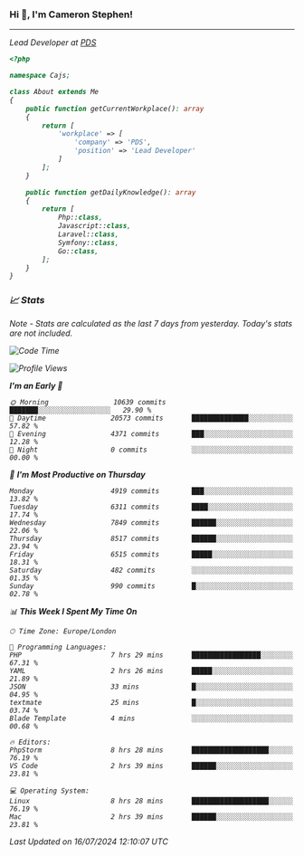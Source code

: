 ### Hi 👋, I'm Cameron Stephen!
<hr>
<p><em>Lead Developer at <a href="https://prindatasolutions.co.uk">PDS</a></p>


```php
<?php

namespace Cajs;

class About extends Me
{
    public function getCurrentWorkplace(): array
    {
        return [
            'workplace' => [
                'company' => 'PDS',
                'position' => 'Lead Developer'
            ]
        ];
    }

    public function getDailyKnowledge(): array
    {
        return [
            Php::class,
            Javascript::class,
            Laravel::class,
            Symfony::class,
            Go::class,
        ];
    }
}
```

### 📈 Stats
<p><em>Note - Stats are calculated as the last 7 days from yesterday. Today's stats are not included.</em></p>


<!--START_SECTION:waka-->
![Code Time](http://img.shields.io/badge/Code%20Time-3%2C879%20hrs-blue)

![Profile Views](http://img.shields.io/badge/Profile%20Views-0-blue)

**I'm an Early 🐤** 

```text
🌞 Morning                10639 commits       ███████░░░░░░░░░░░░░░░░░░   29.90 % 
🌆 Daytime                20573 commits       ██████████████░░░░░░░░░░░   57.82 % 
🌃 Evening                4371 commits        ███░░░░░░░░░░░░░░░░░░░░░░   12.28 % 
🌙 Night                  0 commits           ░░░░░░░░░░░░░░░░░░░░░░░░░   00.00 % 
```
📅 **I'm Most Productive on Thursday** 

```text
Monday                   4919 commits        ███░░░░░░░░░░░░░░░░░░░░░░   13.82 % 
Tuesday                  6311 commits        ████░░░░░░░░░░░░░░░░░░░░░   17.74 % 
Wednesday                7849 commits        ██████░░░░░░░░░░░░░░░░░░░   22.06 % 
Thursday                 8517 commits        ██████░░░░░░░░░░░░░░░░░░░   23.94 % 
Friday                   6515 commits        █████░░░░░░░░░░░░░░░░░░░░   18.31 % 
Saturday                 482 commits         ░░░░░░░░░░░░░░░░░░░░░░░░░   01.35 % 
Sunday                   990 commits         █░░░░░░░░░░░░░░░░░░░░░░░░   02.78 % 
```


📊 **This Week I Spent My Time On** 

```text
🕑︎ Time Zone: Europe/London

💬 Programming Languages: 
PHP                      7 hrs 29 mins       █████████████████░░░░░░░░   67.31 % 
YAML                     2 hrs 26 mins       █████░░░░░░░░░░░░░░░░░░░░   21.89 % 
JSON                     33 mins             █░░░░░░░░░░░░░░░░░░░░░░░░   04.95 % 
textmate                 25 mins             █░░░░░░░░░░░░░░░░░░░░░░░░   03.74 % 
Blade Template           4 mins              ░░░░░░░░░░░░░░░░░░░░░░░░░   00.68 % 

🔥 Editors: 
PhpStorm                 8 hrs 28 mins       ███████████████████░░░░░░   76.19 % 
VS Code                  2 hrs 39 mins       ██████░░░░░░░░░░░░░░░░░░░   23.81 % 

💻 Operating System: 
Linux                    8 hrs 28 mins       ███████████████████░░░░░░   76.19 % 
Mac                      2 hrs 39 mins       ██████░░░░░░░░░░░░░░░░░░░   23.81 % 
```


 Last Updated on 16/07/2024 12:10:07 UTC
<!--END_SECTION:waka-->
